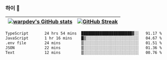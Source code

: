
### 하이 👋
[![warpdev's GitHub stats](https://github-readme-stats.vercel.app/api?username=warpdev&show_icons=true&theme=vue-dark)](#) |[![GitHub Streak](https://github-readme-streak-stats.herokuapp.com/?user=warpdev&theme=dark)](#)
--- | --- |
<!--START_SECTION:waka-->

```txt
TypeScript       24 hrs 54 mins  ██████████████████████▓░░   91.17 %
JavaScript       1 hr 16 mins    █▒░░░░░░░░░░░░░░░░░░░░░░░   04.67 %
.env file        24 mins         ▒░░░░░░░░░░░░░░░░░░░░░░░░   01.51 %
JSON             22 mins         ▒░░░░░░░░░░░░░░░░░░░░░░░░   01.36 %
Text             12 mins         ▒░░░░░░░░░░░░░░░░░░░░░░░░   00.76 %
```

<!--END_SECTION:waka-->

<!--
**warpdev/warpdev** is a ✨ _special_ ✨ repository because its `README.md` (this file) appears on your GitHub profile.

Here are some ideas to get you started:

- 🔭 I’m currently working on ...
- 🌱 I’m currently learning ...
- 👯 I’m looking to collaborate on ...
- 🤔 I’m looking for help with ...
- 💬 Ask me about ...
- 📫 How to reach me: ...
- 😄 Pronouns: ...
- ⚡ Fun fact: ...
-->
